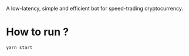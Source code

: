 A low-latency, simple and efficient bot for speed-trading cryptocurrency.

# How to run ?
```shell script
yarn start
```
